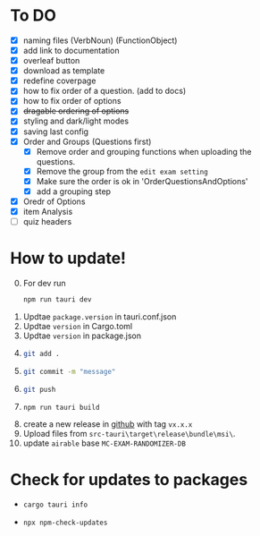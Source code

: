 # To DO

- [x] naming files (VerbNoun) (FunctionObject)
- [x] add link to documentation
- [x] overleaf button
- [x] download as template
- [x] redefine coverpage
- [x] how to fix order of a question. (add to docs)
- [x] how to fix order of options
- [x] ~~dragable ordering of options~~
- [x] styling and dark/light modes
- [x] saving last config
- [x] Order and Groups (Questions first)
  - [x] Remove order and grouping functions when uploading the questions.
  - [x] Remove the group from the `edit exam setting`
  - [x] Make sure the order is ok in 'OrderQuestionsAndOptions'
  - [x] add a grouping step
- [x] Oredr of Options
- [x] item Analysis
- [ ] quiz headers

# How to update!

0. For dev run
   ```bash
   npm run tauri dev
   ```
1. Updtae `package.version` in tauri.conf.json
2. Updtae `version` in Cargo.toml
3. Updtae `version` in package.json
4. ```bash
   git add .
   ```
5. ```bash
   git commit -m "message"
   ```
6. ```bash
   git push
   ```
7. ```bash
   npm run tauri build
   ```
8. create a new release in [github](https://github.com/mmogib/mc-exam-randomizer-app/releases/new) with tag `vx.x.x`
9. Upload files from `src-tauri\target\release\bundle\msi\`.
10. update `airable` base `MC-EXAM-RANDOMIZER-DB`

# Check for updates to packages

- ```bash
  cargo tauri info
  ```
- ```bash
  npx npm-check-updates
  ```
